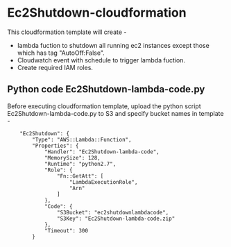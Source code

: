 # Ec2Shutdown-cloudformation
This cloudformation template will create  -
- lambda fuction to shutdown all running ec2 instances except those which has tag "AutoOff:False".
- Cloudwatch event with schedule to trigger lambda fuction.
- Create required IAM roles.

## Python code Ec2Shutdown-lambda-code.py
Before executing cloudformation template, upload the python script Ec2Shutdown-lambda-code.py to S3 and specify bucket names in template -

        "Ec2Shutdown": {
            "Type": "AWS::Lambda::Function",
            "Properties": {
                "Handler": "Ec2Shutdown-lambda-code",
                "MemorySize": 128,
                "Runtime": "python2.7",
				"Role": {
                    "Fn::GetAtt": [
                        "LambdaExecutionRole",
                        "Arn"
                    ]
                },
                "Code": {
                    "S3Bucket": "ec2shutdownlambdacode",
                    "S3Key": "Ec2Shutdown-lambda-code.zip"
                },
                "Timeout": 300
            }
